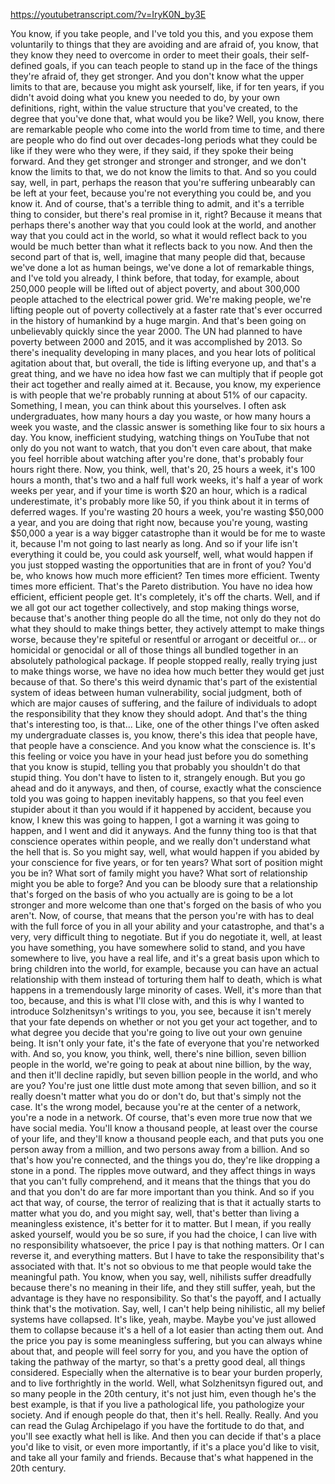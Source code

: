 https://youtubetranscript.com/?v=IryK0N_by3E

 You know, if you take people, and I've told you this, and you expose them voluntarily to things that they are avoiding and are afraid of, you know, that they know they need to overcome in order to meet their goals, their self-defined goals, if you can teach people to stand up in the face of the things they're afraid of, they get stronger. And you don't know what the upper limits to that are, because you might ask yourself, like, if for ten years, if you didn't avoid doing what you knew you needed to do, by your own definitions, right, within the value structure that you've created, to the degree that you've done that, what would you be like? Well, you know, there are remarkable people who come into the world from time to time, and there are people who do find out over decades-long periods what they could be like if they were who they were, if they said, if they spoke their being forward. And they get stronger and stronger and stronger, and we don't know the limits to that, we do not know the limits to that. And so you could say, well, in part, perhaps the reason that you're suffering unbearably can be left at your feet, because you're not everything you could be, and you know it. And of course, that's a terrible thing to admit, and it's a terrible thing to consider, but there's real promise in it, right? Because it means that perhaps there's another way that you could look at the world, and another way that you could act in the world, so what it would reflect back to you would be much better than what it reflects back to you now. And then the second part of that is, well, imagine that many people did that, because we've done a lot as human beings, we've done a lot of remarkable things, and I've told you already, I think before, that today, for example, about 250,000 people will be lifted out of abject poverty, and about 300,000 people attached to the electrical power grid. We're making people, we're lifting people out of poverty collectively at a faster rate that's ever occurred in the history of humankind by a huge margin. And that's been going on unbelievably quickly since the year 2000. The UN had planned to have poverty between 2000 and 2015, and it was accomplished by 2013. So there's inequality developing in many places, and you hear lots of political agitation about that, but overall, the tide is lifting everyone up, and that's a great thing, and we have no idea how fast we can multiply that if people got their act together and really aimed at it. Because, you know, my experience is with people that we're probably running at about 51% of our capacity. Something, I mean, you can think about this yourselves. I often ask undergraduates, how many hours a day you waste, or how many hours a week you waste, and the classic answer is something like four to six hours a day. You know, inefficient studying, watching things on YouTube that not only do you not want to watch, that you don't even care about, that make you feel horrible about watching after you're done, that's probably four hours right there. Now, you think, well, that's 20, 25 hours a week, it's 100 hours a month, that's two and a half full work weeks, it's half a year of work weeks per year, and if your time is worth $20 an hour, which is a radical underestimate, it's probably more like 50, if you think about it in terms of deferred wages. If you're wasting 20 hours a week, you're wasting $50,000 a year, and you are doing that right now, because you're young, wasting $50,000 a year is a way bigger catastrophe than it would be for me to waste it, because I'm not going to last nearly as long. And so if your life isn't everything it could be, you could ask yourself, well, what would happen if you just stopped wasting the opportunities that are in front of you? You'd be, who knows how much more efficient? Ten times more efficient. Twenty times more efficient. That's the Pareto distribution. You have no idea how efficient, efficient people get. It's completely, it's off the charts. Well, and if we all got our act together collectively, and stop making things worse, because that's another thing people do all the time, not only do they not do what they should to make things better, they actively attempt to make things worse, because they're spiteful or resentful or arrogant or deceitful or... or homicidal or genocidal or all of those things all bundled together in an absolutely pathological package. If people stopped really, really trying just to make things worse, we have no idea how much better they would get just because of that. So there's this weird dynamic that's part of the existential system of ideas between human vulnerability, social judgment, both of which are major causes of suffering, and the failure of individuals to adopt the responsibility that they know they should adopt. And that's the thing that's interesting too, is that... Like, one of the other things I've often asked my undergraduate classes is, you know, there's this idea that people have, that people have a conscience. And you know what the conscience is. It's this feeling or voice you have in your head just before you do something that you know is stupid, telling you that probably you shouldn't do that stupid thing. You don't have to listen to it, strangely enough. But you go ahead and do it anyways, and then, of course, exactly what the conscience told you was going to happen inevitably happens, so that you feel even stupider about it than you would if it happened by accident, because you know, I knew this was going to happen, I got a warning it was going to happen, and I went and did it anyways. And the funny thing too is that that conscience operates within people, and we really don't understand what the hell that is. So you might say, well, what would happen if you abided by your conscience for five years, or for ten years? What sort of position might you be in? What sort of family might you have? What sort of relationship might you be able to forge? And you can be bloody sure that a relationship that's forged on the basis of who you actually are is going to be a lot stronger and more welcome than one that's forged on the basis of who you aren't. Now, of course, that means that the person you're with has to deal with the full force of you in all your ability and your catastrophe, and that's a very, very difficult thing to negotiate. But if you do negotiate it, well, at least you have something, you have somewhere solid to stand, and you have somewhere to live, you have a real life, and it's a great basis upon which to bring children into the world, for example, because you can have an actual relationship with them instead of torturing them half to death, which is what happens in a tremendously large minority of cases. Well, it's more than that too, because, and this is what I'll close with, and this is why I wanted to introduce Solzhenitsyn's writings to you, you see, because it isn't merely that your fate depends on whether or not you get your act together, and to what degree you decide that you're going to live out your own genuine being. It isn't only your fate, it's the fate of everyone that you're networked with. And so, you know, you think, well, there's nine billion, seven billion people in the world, we're going to peak at about nine billion, by the way, and then it'll decline rapidly, but seven billion people in the world, and who are you? You're just one little dust mote among that seven billion, and so it really doesn't matter what you do or don't do, but that's simply not the case. It's the wrong model, because you're at the center of a network, you're a node in a network. Of course, that's even more true now that we have social media. You'll know a thousand people, at least over the course of your life, and they'll know a thousand people each, and that puts you one person away from a million, and two persons away from a billion. And so that's how you're connected, and the things you do, they're like dropping a stone in a pond. The ripples move outward, and they affect things in ways that you can't fully comprehend, and it means that the things that you do and that you don't do are far more important than you think. And so if you act that way, of course, the terror of realizing that is that it actually starts to matter what you do, and you might say, well, that's better than living a meaningless existence, it's better for it to matter. But I mean, if you really asked yourself, would you be so sure, if you had the choice, I can live with no responsibility whatsoever, the price I pay is that nothing matters. Or I can reverse it, and everything matters. But I have to take the responsibility that's associated with that. It's not so obvious to me that people would take the meaningful path. You know, when you say, well, nihilists suffer dreadfully because there's no meaning in their life, and they still suffer, yeah, but the advantage is they have no responsibility. So that's the payoff, and I actually think that's the motivation. Say, well, I can't help being nihilistic, all my belief systems have collapsed. It's like, yeah, maybe. Maybe you've just allowed them to collapse because it's a hell of a lot easier than acting them out. And the price you pay is some meaningless suffering, but you can always whine about that, and people will feel sorry for you, and you have the option of taking the pathway of the martyr, so that's a pretty good deal, all things considered. Especially when the alternative is to bear your burden properly, and to live forthrightly in the world. Well, what Solzhenitsyn figured out, and so many people in the 20th century, it's not just him, even though he's the best example, is that if you live a pathological life, you pathologize your society. And if enough people do that, then it's hell. Really. Really. And you can read the Gulag Archipelago if you have the fortitude to do that, and you'll see exactly what hell is like. And then you can decide if that's a place you'd like to visit, or even more importantly, if it's a place you'd like to visit, and take all your family and friends. Because that's what happened in the 20th century.